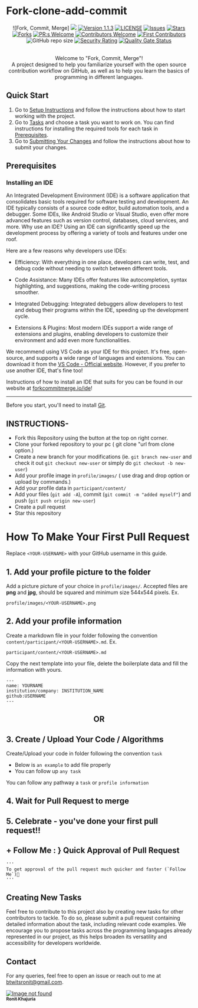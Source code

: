 # Fork-clone-add-commit

<div align="center">

![Fork, Commit, Merge]
<img src="https://repository-images.githubusercontent.com/667384015/f86c3412-b8f8-440e-85b4-a1501495cfc4" >
[![Version 1.1.3](https://img.shields.io/badge/Version-1.1.3-orange.svg)](https://github.com/nikohoffren/fork-commit-merge/pulls)
[![LICENSE](https://img.shields.io/badge/license-MIT-blue.svg)](LICENSE)
[![Issues](https://img.shields.io/github/issues/nikohoffren/fork-commit-merge.svg?style=flat)](https://github.com/nikohoffren/fork-commit-merge/issues)
[![Stars](https://img.shields.io/github/stars/nikohoffren/fork-commit-merge.svg?style=flat)](https://github.com/nikohoffren/fork-commit-merge/stars)
[![Forks](https://img.shields.io/github/forks/nikohoffren/fork-commit-merge.svg?style=flat)](https://github.com/nikohoffren/fork-commit-merge/forks)
[![PR:s Welcome](https://img.shields.io/badge/PR:s-welcome-brightgreen.svg)](https://github.com/nikohoffren/fork-commit-merge/pulls)
[![Contributors Welcome](https://img.shields.io/badge/contributors-welcome-brightgreen.svg)](https://github.com/nikohoffren/fork-commit-merge/pulls)
[![First Contributors](https://img.shields.io/badge/first-contributors-brightgreen.svg)](https://github.com/nikohoffren/fork-commit-merge/pulls)
![GitHub repo size](https://img.shields.io/github/repo-size/nikohoffren/fork-commit-merge)
[![Security Rating](https://sonarcloud.io/api/project_badges/measure?project=nikohoffren_fork-commit-merge&metric=security_rating)](https://sonarcloud.io/summary/new_code?id=nikohoffren_fork-commit-merge)
[![Quality Gate Status](https://sonarcloud.io/api/project_badges/measure?project=nikohoffren_fork-commit-merge&metric=alert_status)](https://sonarcloud.io/summary/new_code?id=nikohoffren_fork-commit-merge)

<br>
Welcome to "Fork, Commit, Merge"!<br>A project designed to help you familiarize yourself with the open source contribution workflow on GitHub, as well as to help you learn the basics of programming in different languages.

</div>

## Quick Start

1. Go to [Setup Instructions](#setup-instructions) and follow the instructions about how to start working with the project.
1. Go to [Tasks](#tasks) and choose a task you want to work on. You can find instructions for installing the required tools for each task in [Prerequisites](#prerequisites).
1. Go to [Submitting Your Changes](#submitting-your-changes) and follow the instructions about how to submit your changes.

## Prerequisites

### Installing an IDE

An Integrated Development Environment (IDE) is a software application that consolidates basic tools required for software testing and development. An IDE typically consists of a source code editor, build automation tools, and a debugger. Some IDEs, like Android Studio or Visual Studio, even offer more advanced features such as version control, databases, cloud services, and more. Why use an IDE? Using an IDE can significantly speed up the development process by offering a variety of tools and features under one roof.

Here are a few reasons why developers use IDEs:

-   Efficiency: With everything in one place, developers can write, test, and debug code without needing to switch between different tools.

-   Code Assistance: Many IDEs offer features like autocompletion, syntax highlighting, and suggestions, making the code-writing process smoother.

-   Integrated Debugging: Integrated debuggers allow developers to test and debug their programs within the IDE, speeding up the development cycle.

-   Extensions & Plugins: Most modern IDEs support a wide range of extensions and plugins, enabling developers to customize their environment and add even more functionalities.

We recommend using VS Code as your IDE for this project. It's free, open-source, and supports a wide range of languages and extensions. You can download it from the [VS Code - Official website](https://code.visualstudio.com/). However, if you prefer to use another IDE, that's fine too!

Instructions of how to install an IDE that suits for you can be found in our website at [forkcommitmerge.io/ide](https://forkcommitmerge.io/ide)!

---

Before you start, you'll need to install [Git](#installing-git).

## INSTRUCTIONS-

- Fork this Repository using the button at the top on right corner.
- Clone your forked repository to your pc ( git clone "url from clone option.)
- Create a new branch for your modifications (ie. `git branch new-user` and check it out `git checkout new-user` or simply do `git checkout -b new-user`)
- Add your profile image in `profile/images/` ( use drag and drop option or upload by commands.)
- Add your profile data in `participant/content/`
- Add your files (`git add -A`), commit (`git commit -m "added myself"`) and push (`git push origin new-user`)
- Create a pull request
- Star this repository

# How To Make Your First Pull Request

Replace `<YOUR-USERNAME>` with your GitHub username in this guide.

## 1. Add your profile picture to the folder

Add a picture picture of your choice in `profile/images/`. Accepted files are **png** and **jpg**, should be squared and minimum size 544x544 pixels. Ex.

```
profile/images/<YOUR-USERNAME>.png
```


## 2. Add your profile information

Create a markdown file in your folder following the convention `content/participant/<YOUR-USERNAME>.md`. Ex.

```
participant/content/<YOUR-USERNAME>.md
```

Copy the next template into your file, delete the boilerplate data and fill the information with yours.

```
---
name: YOURNAME
institution/company: INSTITUTION_NAME
github:USERNAME
---
```

<div align="center">
<h2> OR </h2>
</div>

## 3. Create / Upload Your Code / Algorithms

Create/Upload your code in folder following the convention `task`

- Below is `an example` to add file properly
- You can follow up `any task`

You can follow any pathway a `task` or `profile information`

## 4. Wait for Pull Request to merge

## 5. Celebrate - you've done your first pull request!!


## + Follow Me : } Quick Approval of Pull Request



```
'''
To get approval of the pull request much quicker and faster (`Follow Me`)🚀
'''
```


## Creating New Tasks

Feel free to contribute to this project also by creating new tasks for other contributors to tackle. To do so, please submit a pull request containing detailed information about the task, including relevant code examples. We encourage you to propose tasks across the programming languages already represented in our project, as this helps broaden its versatility and accessibility for developers worldwide.

## Contact

For any queries, feel free to open an issue or reach out to me at btwitsronit@gmail.com.


<tr><td align="center"><a href="https://github.com/ronitsharma03"><img src="https://avatars.githubusercontent.com/u/94978319?v=4" alt="Image not found" ><br /><sub><b>Ronit Khajuria</b></sub></a><br /></td>

</tr>
